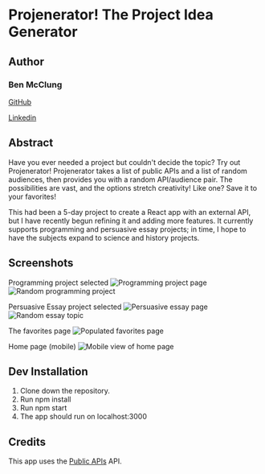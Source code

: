 # Projenerator! The Project Idea Generator

## Author

### Ben McClung
[GitHub](https://github.com/AurumValian)

[Linkedin](https://www.linkedin.com/in/benjamin-mcclung-1a1a4b1b6/)

## Abstract

Have you ever needed a project but couldn't decide the topic? Try out Projenerator! Projenerator takes a list of public APIs and a list of random audiences, then provides you with a random API/audience pair. The possibilities are vast, and the options stretch creativity! Like one? Save it to your favorites!

This had been a 5-day project to create a React app with an external API, but I have recently begun refining it and adding more features. It currently supports programming and persuasive essay projects; in time, I hope to have the subjects expand to science and history projects.

## Screenshots
Programming project selected
![Programming project page](https://user-images.githubusercontent.com/62782385/115490508-783ccf80-a21b-11eb-9a64-1190141af038.png)
![Random programming project](https://user-images.githubusercontent.com/62782385/115490562-9276ad80-a21b-11eb-9a31-f5a9c8402ede.png)

Persuasive Essay project selected
![Persuasive essay page](https://user-images.githubusercontent.com/62782385/115490526-81c63780-a21b-11eb-81ba-e7975e0922d4.png)
![Random essay topic](https://user-images.githubusercontent.com/62782385/115490546-8ab70900-a21b-11eb-95d8-aca7f182fa99.png)

The favorites page
![Populated favorites page](https://user-images.githubusercontent.com/62782385/115490583-999dbb80-a21b-11eb-86ab-8f8762e48813.png)

Home page (mobile)
![Mobile view of home page](https://user-images.githubusercontent.com/62782385/115491726-bcc96a80-a21d-11eb-98a6-1c8df6176af1.jpeg)

## Dev Installation

1. Clone down the repository.
2. Run npm install
3. Run npm start
4. The app should run on localhost:3000

## Credits
This app uses the [Public APIs](https://github.com/davemachado/public-api) API.
